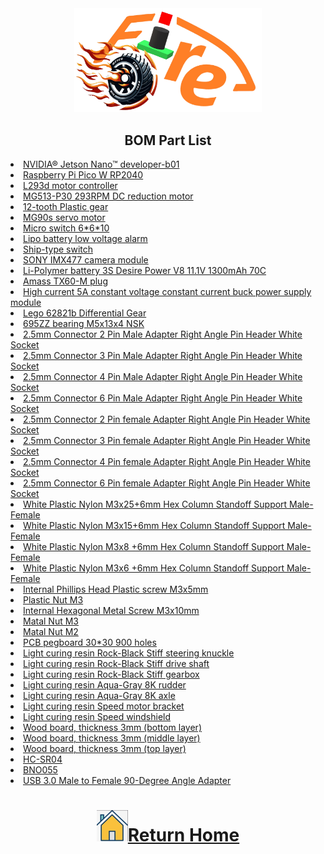 <div align="center"><img src="../../other/img/logo.png" width="300" alt=" logo"></div>  

## <div align="center">BOM Part List </div>
<li><a href="https://pse.is/87lasz" target="_blank">NVIDIA® Jetson Nano™ developer-b01</li> 
<li><a href="https://pse.is/87lask" target="_blank">Raspberry Pi Pico W RP2040</li> 
<li><a href="https://pse.is/87lagc" target="_blank">L293d motor controller</li>
<li><a href="https://pse.is/87lar6" target="_blank">MG513-P30 293RPM DC reduction motor</li>  
<li><a href="https://sho.pe/87layg" target="_blank">12-tooth Plastic gear</li>
<li><a href="https://pse.is/87lazf" target="_blank">MG90s servo motor</li>    
<li><a href="https://pse.is/87lb25" target="_blank">Micro switch 6*6*10</li>  
<li><a href="https://pse.is/87lb2s" target="_blank">Lipo battery low voltage alarm </li>  
<li><a href="https://sho.pe/87lb3h" target="_blank">Ship-type switch</li>     
<li><a href="https://sho.pe/87lb3u" target="_blank">SONY IMX477 camera module</li>
<li><a href="https://sho.pe/87lb4b" target="_blank">Li-Polymer battery 3S Desire Power V8 11.1V 1300mAh 70C </li>
<li><a href="https://pse.is/87lb53" target="_blank">Amass TX60-M plug</li>
<li><a href="https://pse.is/87lcxx" target="_blank">High current 5A constant voltage constant current buck power supply module</li>  
<li><a href="https://sho.pe/87lcwl" target="_blank">Lego 62821b Differential Gear</li>
<li><a href="https://sho.pe/87ld2t" target="_blank">695ZZ bearing M5x13x4 NSK</li>
<li><a href="https://pse.is/87ld8g" target="_blank">2.5mm Connector 2 Pin Male Adapter Right Angle Pin Header White Socket</li>
<li><a href="https://pse.is/87ld9b" target="_blank">2.5mm Connector 3 Pin Male Adapter Right Angle Pin Header White Socket</li>
<li><a href="https://pse.is/87lda4" target="_blank">2.5mm Connector 4 Pin Male Adapter Right Angle Pin Header White Socket</li>
<li><a href="https://pse.is/87ldam" target="_blank">2.5mm Connector 6 Pin Male Adapter Right Angle Pin Header White Socket</li>
<li><a href="https://pse.is/87ldbx" target="_blank">2.5mm Connector 2 Pin female Adapter Right Angle Pin Header White Socket</li>
<li><a href="https://pse.is/87ldcg" target="_blank">2.5mm Connector 3 Pin female Adapter Right Angle Pin Header White Socket</li>
<li><a href="https://pse.is/87ldcw" target="_blank">2.5mm Connector 4 Pin female Adapter Right Angle Pin Header White Socket</li>
<li><a href="https://pse.is/87ldd9" target="_blank">2.5mm Connector 6 Pin female Adapter Right Angle Pin Header White Socket</li>
<li><a href="https://pse.is/87ldgf" target="_blank">White Plastic Nylon M3x25+6mm Hex Column Standoff Support Male-Female</li>
<li><a href="https://pse.is/87ldgq" target="_blank">White Plastic Nylon M3x15+6mm Hex Column Standoff Support Male-Female</li>
<li><a href="https://pse.is/87ldgw" target="_blank">White Plastic Nylon M3x8 +6mm Hex Column Standoff Support Male-Female</li>
<li><a href="https://pse.is/87ldha" target="_blank">White Plastic Nylon M3x6 +6mm Hex Column Standoff Support Male-Female</li>
<li><a href="https://pse.is/87ldhf" target="_blank">Internal Phillips Head Plastic screw M3x5mm</li>
<li><a href="https://pse.is/87ldhu" target="_blank">Plastic Nut M3</li>
<li><a href="https://sho.pe/87ldr4" target="_blank">Internal Hexagonal Metal Screw M3x10mm</li>
<li><a href="https://sho.pe/87ldsn" target="_blank">Matal Nut M3</li>
<li><a href="https://sho.pe/87ldvk" target="_blank">Matal Nut M2</li>
<li><a href="https://pse.is/87ldkl" target="_blank">PCB pegboard 30*30 900 holes</li>
<li><a href="https://pse.is/87ldkw" target="_blank">Light curing resin Rock-Black Stiff steering knuckle</li>
<li><a href="https://pse.is/87ldl4" target="_blank">Light curing resin Rock-Black Stiff drive shaft</li>
<li><a href="https://pse.is/87ldle" target="_blank">Light curing resin Rock-Black Stiff gearbox</li>
<li><a href="https://pse.is/87ldlm" target="_blank">Light curing resin Aqua-Gray 8K rudder</li>
<li><a href="https://pse.is/87ldlw" target="_blank">Light curing resin Aqua-Gray 8K axle</li>
<li><a href="https://pse.is/87ldm3" target="_blank">Light curing resin Speed motor bracket</li>
<li><a href="https://pse.is/87ldm8" target="_blank">Light curing resin Speed windshield</li>
<li><a href="https://pse.is/87ldme" target="_blank">Wood board, thickness 3mm (bottom layer)</li>
<li><a href="https://pse.is/87ldmn" target="_blank">Wood board, thickness 3mm (middle layer)</li>
<li><a href="https://pse.is/87ldmw" target="_blank">Wood board, thickness 3mm (top layer)</li>
<li><a href="https://pse.is/87ldn8" target="_blank">HC-SR04</li>
<li><a href="https://pse.is/87ldnk" target="_blank">BNO055</li>
<li><a href="https://sho.pe/87ldnp" target="_blank">USB 3.0 Male to Female 90-Degree Angle Adapter</li>

# <div align="center">![HOME](../../other/img/home.png)[Return Home](../../)</div>  
